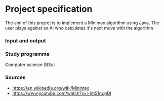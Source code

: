 # Project specification

The aim of this project is to implement a Minimax algorithm using Java. The user plays against an AI who calculates it's next move with the algorithm.


### Input and output

### Study programme
Computer science (BSc)

### Sources
- https://en.wikipedia.org/wiki/Minimax
- https://www.youtube.com/watch?v=l-hh51ncgDI
